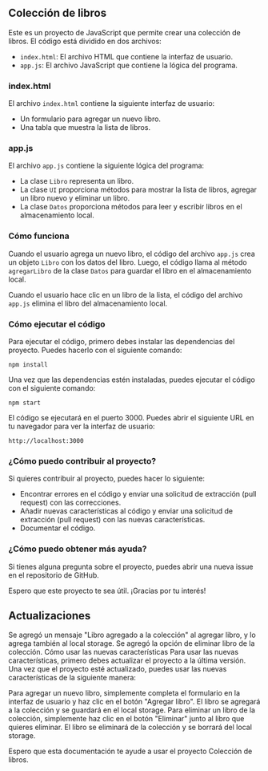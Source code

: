 ## Colección de libros

Este es un proyecto de JavaScript que permite crear una colección de libros. El código está dividido en dos archivos:

* `index.html`: El archivo HTML que contiene la interfaz de usuario.
* `app.js`: El archivo JavaScript que contiene la lógica del programa.

### index.html

El archivo `index.html` contiene la siguiente interfaz de usuario:

* Un formulario para agregar un nuevo libro.
* Una tabla que muestra la lista de libros.

### app.js

El archivo `app.js` contiene la siguiente lógica del programa:

* La clase `Libro` representa un libro.
* La clase `UI` proporciona métodos para mostrar la lista de libros, agregar un libro nuevo y eliminar un libro.
* La clase `Datos` proporciona métodos para leer y escribir libros en el almacenamiento local.

### Cómo funciona

Cuando el usuario agrega un nuevo libro, el código del archivo `app.js` crea un objeto `Libro` con los datos del libro. Luego, el código llama al método `agregarLibro` de la clase `Datos` para guardar el libro en el almacenamiento local.

Cuando el usuario hace clic en un libro de la lista, el código del archivo `app.js` elimina el libro del almacenamiento local.

### Cómo ejecutar el código

Para ejecutar el código, primero debes instalar las dependencias del proyecto. Puedes hacerlo con el siguiente comando:

```
npm install
```

Una vez que las dependencias estén instaladas, puedes ejecutar el código con el siguiente comando:

```
npm start
```

El código se ejecutará en el puerto 3000. Puedes abrir el siguiente URL en tu navegador para ver la interfaz de usuario:

```
http://localhost:3000
```

### ¿Cómo puedo contribuir al proyecto?

Si quieres contribuir al proyecto, puedes hacer lo siguiente:

* Encontrar errores en el código y enviar una solicitud de extracción (pull request) con las correcciones.
* Añadir nuevas características al código y enviar una solicitud de extracción (pull request) con las nuevas características.
* Documentar el código.

### ¿Cómo puedo obtener más ayuda?

Si tienes alguna pregunta sobre el proyecto, puedes abrir una nueva issue en el repositorio de GitHub.

Espero que este proyecto te sea útil. ¡Gracias por tu interés!

## Actualizaciones
Se agregó un mensaje "Libro agregado a la colección" al agregar libro, y lo agrega también al local storage.
Se agregó la opción de eliminar libro de la colección.
Cómo usar las nuevas características
Para usar las nuevas características, primero debes actualizar el proyecto a la última versión. Una vez que el proyecto esté actualizado, puedes usar las nuevas características de la siguiente manera:

Para agregar un nuevo libro, simplemente completa el formulario en la interfaz de usuario y haz clic en el botón "Agregar libro". El libro se agregará a la colección y se guardará en el local storage.
Para eliminar un libro de la colección, simplemente haz clic en el botón "Eliminar" junto al libro que quieres eliminar. El libro se eliminará de la colección y se borrará del local storage.

Espero que esta documentación te ayude a usar el proyecto Colección de libros.